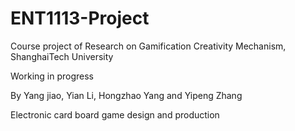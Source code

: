 # ENT1113-Project
Course project of Research on Gamification Creativity Mechanism, ShanghaiTech University

Working in progress

By Yang jiao, Yian Li, Hongzhao Yang and Yipeng Zhang

Electronic card board game design and production

